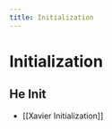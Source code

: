 ```yaml
---
title: Initialization
---
```


# Initialization

## He Init
- [[Xavier Initialization]]






























































